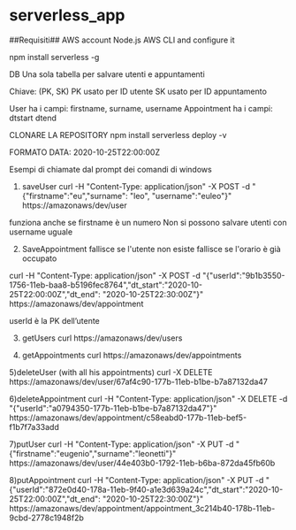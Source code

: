 # serverless_app

##Requisiti##
AWS account
Node.js
AWS CLI and configure it

npm install serverless -g

DB
Una sola tabella per salvare utenti e appuntamenti

Chiave: (PK, SK)
PK usato per ID utente
SK usato per ID appuntamento

User ha i campi: firstname, surname, username
Appointment ha i campi: dtstart dtend

CLONARE LA REPOSITORY
npm install
serverless deploy -v

FORMATO DATA: 2020-10-25T22:00:00Z

Esempi di chiamate dal prompt dei comandi di windows

1) saveUser
curl -H \"Content-Type: application/json\" -X POST -d "{\"firstname\":\"eu\",\"surname\": \"leo\", \"username\":\"euleo\"}" https://amazonaws/dev/user

funziona anche se firstname è un numero
Non si possono salvare utenti con username uguale

2) SaveAppointment
fallisce se l'utente non esiste
fallisce se l'orario è già occupato

curl -H \"Content-Type: application/json\" -X POST -d "{\"userId\":\"9b1b3550-1756-11eb-baa8-b5196fec8764\",\"dt_start\":\"2020-10-25T22:00:00Z\",\"dt_end\": \"2020-10-25T22:30:00Z\"}" https://amazonaws/dev/appointment

userId è la PK dell’utente

3) getUsers
curl https://amazonaws/dev/users

4) getAppointments
curl https://amazonaws/dev/appointments

5)deleteUser (with all his appointments)
curl -X DELETE https://amazonaws/dev/user/67af4c90-177b-11eb-b1be-b7a87132da47

6)deleteAppointment
curl -H \"Content-Type: application/json\" -X DELETE -d "{\"userId\":\"a0794350-177b-11eb-b1be-b7a87132da47\"}" https://amazonaws/dev/appointment/c58eabd0-177b-11eb-bef5-f1b7f7a33add

7)putUser
curl -H \"Content-Type: application/json\" -X PUT -d "{\"firstname\":\"eugenio\",\"surname\":\"leonetti\"}" https://amazonaws/dev/user/44e403b0-1792-11eb-b6ba-872da45fb60b

8)putAppointment
curl -H \"Content-Type: application/json\" -X PUT -d "{\"userId\":\"872e0d40-178a-11eb-9f40-a1e3d639a24c\",\"dt_start\":\"2020-10-25T22:00:00Z\",\"dt_end\": \"2020-10-25T22:30:00Z\"}" https://amazonaws/dev/appointment/appointment_3c214b40-178b-11eb-9cbd-2778c1948f2b
